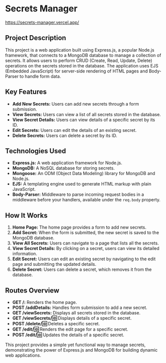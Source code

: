 # Secrets Manager
https://secrets-manager.vercel.app/


## Project Description
This project is a web application built using Express.js, a popular Node.js framework, that connects to a MongoDB database to manage a collection of secrets. It allows users to perform CRUD (Create, Read, Update, Delete) operations on the secrets stored in the database. The application uses EJS (Embedded JavaScript) for server-side rendering of HTML pages and Body-Parser to handle form data.

## Key Features
- **Add New Secrets:** Users can add new secrets through a form submission.
- **View Secrets:** Users can view a list of all secrets stored in the database.
- **View Secret Details:** Users can view details of a specific secret by its ID.
- **Edit Secrets:** Users can edit the details of an existing secret.
- **Delete Secrets:** Users can delete a secret by its ID.

## Technologies Used
- **Express.js:** A web application framework for Node.js.
- **MongoDB:** A NoSQL database for storing secrets.
- **Mongoose:** An ODM (Object Data Modeling) library for MongoDB and Node.js.
- **EJS:** A templating engine used to generate HTML markup with plain JavaScript.
- **Body-Parser:** Middleware to parse incoming request bodies in a middleware before your handlers, available under the `req.body` property.

## How It Works
1. **Home Page:** The home page provides a form to add new secrets.
2. **Add Secret:** When the form is submitted, the new secret is saved to the MongoDB database.
3. **View All Secrets:** Users can navigate to a page that lists all the secrets.
4. **View Secret Details:** By clicking on a secret, users can view its detailed information.
5. **Edit Secret:** Users can edit an existing secret by navigating to the edit page and submitting the updated details.
6. **Delete Secret:** Users can delete a secret, which removes it from the database.

## Routes Overview
- **GET /:** Renders the home page.
- **POST /addDetails:** Handles form submission to add a new secret.
- **GET /viewSecrets:** Displays all secrets stored in the database.
- **GET /viewSecrets/:id:** Displays details of a specific secret.
- **POST /delete/:id:** Deletes a specific secret.
- **GET /edit/:id:** Renders the edit page for a specific secret.
- **POST /edit/:id:** Updates the details of a specific secret.

This project provides a simple yet functional way to manage secrets, demonstrating the power of Express.js and MongoDB for building dynamic web applications.
